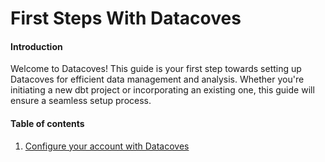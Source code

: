 # First Steps With Datacoves

#### Introduction

Welcome to Datacoves! This guide is your first step towards setting up Datacoves for efficient data management and analysis. Whether you're initiating a new dbt project or incorporating an existing one, this guide will ensure a seamless setup process. 

#### Table of contents

1. [Configure your account with Datacoves](first-steps/configure-account.md)
